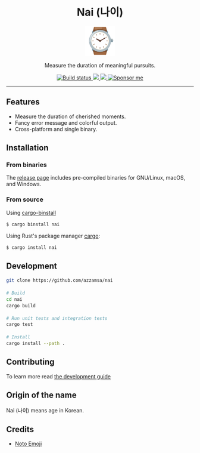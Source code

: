 <div align="center">
  <h1>Nai (나이)</h1>

<img src='docs/time.svg' width=80px />

Measure the duration of meaningful pursuits.

<a href="https://github.com/azzamsa/nai/actions/workflows/ci.yml">
    <img src="https://github.com/azzamsa/nai/actions/workflows/ci.yml/badge.svg" alt="Build status" />
  </a>

<a href="https://crates.io/crates/nai">
    <img src="https://img.shields.io/crates/v/nai.svg">
  </a>

<a href=" https://docs.rs/nai/">
    <img src="https://docs.rs/nai/badge.svg">
  </a>

<a href="https://azzamsa.com/support/">
    <img alt="Sponsor me" src="https://img.shields.io/badge/Sponsor%20Me-%F0%9F%92%96-ff69b4">
  </a>

<p><p/>

</div>

---

## Features

- Measure the duration of cherished moments.
- Fancy error message and colorful output.
- Cross-platform and single binary.

## Installation

### From binaries

The [release page](https://github.com/azzamsa/nai/releases) includes
pre-compiled binaries for GNU/Linux, macOS, and Windows.

### From source

Using [cargo-binstall](https://github.com/cargo-bins/cargo-binstall)

```bash
$ cargo binstall nai
```

Using Rust's package manager [cargo](https://github.com/rust-lang/cargo):

```bash
$ cargo install nai
```

## Development

```bash
git clone https://github.com/azzamsa/nai

# Build
cd nai
cargo build

# Run unit tests and integration tests
cargo test

# Install
cargo install --path .
```

## Contributing

To learn more read [the development guide](docs/dev/README.md)

## Origin of the name

Nai (나이) means age in Korean.

## Credits

- [Noto Emoji](https://github.com/googlefonts/noto-emoji)
